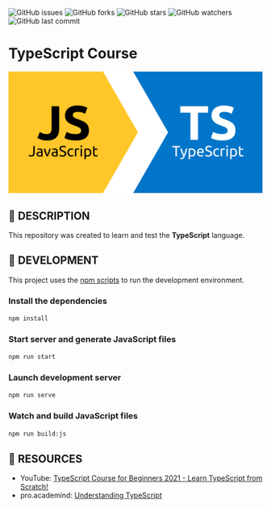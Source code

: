 ![GitHub issues](https://img.shields.io/github/issues/beatrizsmerino/typescript-course)
![GitHub forks](https://img.shields.io/github/forks/beatrizsmerino/typescript-course)
![GitHub stars](https://img.shields.io/github/stars/beatrizsmerino/typescript-course)
![GitHub watchers](https://img.shields.io/github/watchers/beatrizsmerino/typescript-course)
![GitHub last commit](https://img.shields.io/github/last-commit/beatrizsmerino/typescript-course)

# TypeScript Course

![Typescript Course](README/images/typescript-course.svg)

## 📌 DESCRIPTION

This repository was created to learn and test the **TypeScript** language.

## 📌 DEVELOPMENT

This project uses the [npm scripts](https://docs.npmjs.com/cli/scripts) to run the development environment.

### Install the dependencies

```bash
npm install
```

### Start server and generate JavaScript files

```bash
npm run start
```

### Launch development server

```bash
npm run serve
```

### Watch and build JavaScript files

```bash
npm run build:js
```

## 📌 RESOURCES

- YouTube: [TypeScript Course for Beginners 2021 - Learn TypeScript from Scratch!](https://www.youtube.com/watch?v=BwuLxPH8IDs)
- pro.academind: [Understanding TypeScript](https://pro.academind.com/p/understanding-typescript)